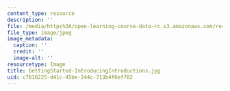 ```yaml
---
content_type: resource
description: ''
file: /media/https%3A/open-learning-course-data-rc.s3.amazonaws.com/res-3-003-learn-to-build-your-own-videogame-with-the-unity-game-engine-and-microsoft-kinect-january-iap-2017/c7616225d41c45be244c713b4f6ef782_GettingStarted-IntroducingIntroductions.jpg
file_type: image/jpeg
image_metadata:
  caption: ''
  credit: ''
  image-alt: ''
resourcetype: Image
title: GettingStarted-IntroducingIntroductions.jpg
uid: c7616225-d41c-45be-244c-713b4f6ef782
---
```

